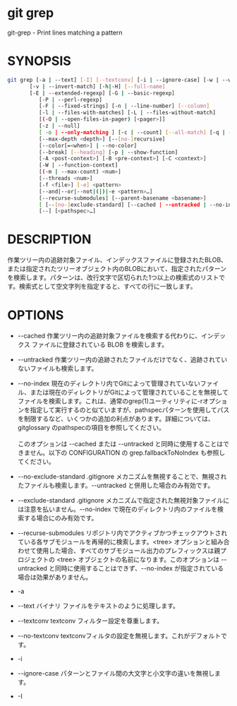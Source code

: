 # git grep

git-grep - Print lines matching a pattern

# SYNOPSIS

```bash
git grep [-a | --text] [-I] [--textconv] [-i | --ignore-case] [-w | --word-regexp]
	   [-v | --invert-match] [-h|-H] [--full-name]
	   [-E | --extended-regexp] [-G | --basic-regexp]
          [-P | --perl-regexp]
          [-F | --fixed-strings] [-n | --line-number] [--column]
          [-l | --files-with-matches] [-L | --files-without-match]
          [(-O | --open-files-in-pager) [<pager>]]
          [-z | --null]
          [ -o | --only-matching ] [-c | --count] [--all-match] [-q | --quiet]
          [--max-depth <depth>] [--[no-]recursive]
          [--color[=<when>] | --no-color]
          [--break] [--heading] [-p | --show-function]
          [-A <post-context>] [-B <pre-context>] [-C <context>]
          [-W | --function-context]
          [(-m | --max-count) <num>]
          [--threads <num>]
          [-f <file>] [-e] <pattern>
          [--and|--or|--not|(|)|-e <pattern>…​]
          [--recurse-submodules] [--parent-basename <basename>]
          [ [--[no-]exclude-standard] [--cached | --untracked | --no-index] | <tree>…​]
          [--] [<pathspec>…​]
```

# DESCRIPTION
作業ツリー内の追跡対象ファイル、インデックスファイルに登録されたBLOB、または指定されたツリーオブジェクト内のBLOBにおいて、指定されたパターンを検索します。パターンは、改行文字で区切られた1つ以上の検索式のリストです。検索式として空文字列を指定すると、すべての行に一致します。

# OPTIONS

* --cached 
作業ツリー内の追跡対象ファイルを検索する代わりに、インデックス ファイルに登録されている BLOB を検索します。

* --untracked
作業ツリー内の追跡されたファイルだけでなく、追跡されていないファイルも検索します。

* --no-index
現在のディレクトリ内でGitによって管理されていないファイル、または現在のディレクトリがGitによって管理されていることを無視してファイルを検索します。これは、通常のgrep(1)ユーティリティに-rオプションを指定して実行するのと似ていますが、pathspecパターンを使用してパスを制限するなど、いくつかの追加の利点があります。詳細については、gitglossary のpathspecの項目を参照してください。<br><br>このオプションは --cached または --untracked と同時に使用することはできません。以下の CONFIGURATION の grep.fallbackToNoIndex も参照してください。

* --no-exclude-standard
.gitignore メカニズムを無視することで、無視されたファイルも検索します。--untracked と併用した場合のみ有効です。

* --exclude-standard
.gitignore メカニズムで指定された無視対象ファイルには注意を払いません。--no-index で現在のディレクトリ内のファイルを検索する場合にのみ有効です。

* --recurse-submodules
リポジトリ内でアクティブかつチェックアウトされている各サブモジュールを再帰的に検索します。\<tree> オプションと組み合わせて使用​​した場合、すべてのサブモジュール出力のプレフィックスは親プロジェクトの \<tree> オブジェクトの名前になります。このオプションは --untracked と同時に使用することはできず、--no-index が指定されている場合は効果がありません。

* -a
* --text
バイナリ ファイルをテキストのように処理します。

* --textconv
textconv フィルター設定を尊重します。

* --no-textconv
textconvフィルタの設定を無視します。これがデフォルトです。

* -i
* --ignore-case
パターンとファイル間の大文字と小文字の違いを無視します。

* -I

